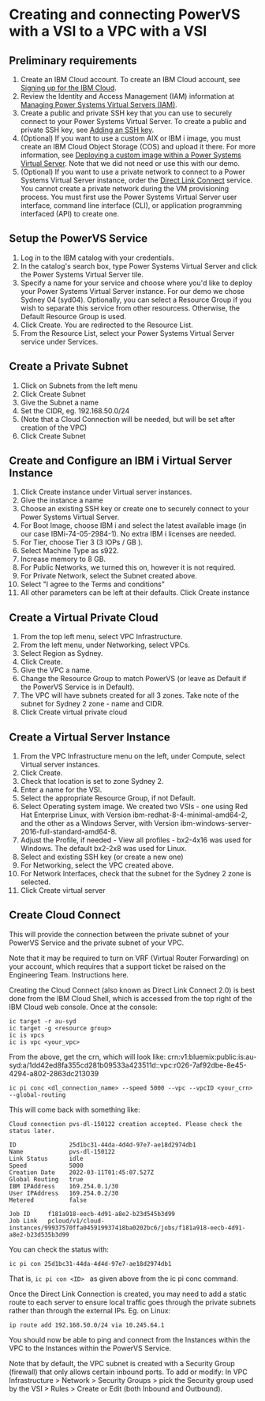 # Creating and connecting PowerVS with a VSI to a VPC with a VSI

## Preliminary requirements

1. Create an IBM Cloud account. To create an IBM Cloud account, see [Signing up for the IBM Cloud](https://cloud.ibm.com/registration).
2. Review the Identity and Access Management (IAM) information at [Managing Power Systems Virtual Servers (IAM)](https://cloud.ibm.com/docs/power-iaas?topic=power-iaas-managing-resources-and-users).
3. Create a public and private SSH key that you can use to securely connect to your Power Systems Virtual Server. To create a public and private SSH key, see [Adding an SSH key](https://cloud.ibm.com/docs/ssh-keys?topic=ssh-keys-adding-an-ssh-key).
4. (Optional) If you want to use a custom AIX or IBM i image, you must create an IBM Cloud Object Storage (COS) and upload it there. For more information, see [Deploying a custom image within a Power Systems Virtual Server]. Note that we did not need or use this with our demo.
5. (Optional) If you want to use a private network to connect to a Power Systems Virtual Server instance, order the [Direct Link Connect] service. You cannot create a private network during the VM provisioning process. You must first use the Power Systems Virtual Server user interface, command line interface (CLI), or application programming interfaced (API) to create one.

## Setup the PowerVS Service

1. Log in to the IBM catalog with your credentials.
2. In the catalog's search box, type Power Systems Virtual Server and click the Power Systems Virtual Server tile.
3. Specify a name for your service and choose where you'd like to deploy your Power Systems Virtual Server instance. For our demo we chose Sydney 04 (syd04). Optionally, you can select a Resource Group if you wish to separate this service from other resourcess. Otherwise, the Default Resource Group is used.
4. Click Create. You are redirected to the Resource List.
5. From the Resource List, select your Power Systems Virtual Server service under Services.

## Create a Private Subnet

1. Click on Subnets from the left menu
2. Click Create Subnet
3. Give the Subnet a name
4. Set the CIDR, eg. 192.168.50.0/24
5. (Note that a Cloud Connection will be needed, but will be set after creation of the VPC)
6. Click Create Subnet

## Create and Configure an IBM i Virtual Server Instance

1. Click Create instance under Virtual server instances. 
2. Give the instance a name
3. Choose an existing SSH key or create one to securely connect to your Power Systems Virtual Server.
4. For Boot Image, choose IBM i and select the latest available image (in our case IBMi-74-05-2984-1). No extra IBM i licenses are needed.
5. For Tier, choose Tier 3 (3 IOPs / GB ).
6. Select Machine Type as s922.
7. Increase memory to 8 GB.
8. For Public Networks, we turned this on, however it is not required.
9. For Private Network, select the Subnet created above.
10. Select "I agree to the Terms and conditions"
11. All other parameters can be left at their defaults. Click Create instance

## Create a Virtual Private Cloud

1. From the top left menu, select VPC Infrastructure.
2. From the left menu, under Networking, select VPCs.
3. Select Region as Sydney.
4. Click Create.
5. Give the VPC a name.
6. Change the Resource Group to match PowerVS (or leave as Default if the PowerVS Service is in Default).
7. The VPC will have subnets created for all 3 zones. Take note of the subnet for Sydney 2 zone - name and CIDR.
8. Click Create virtual private cloud

## Create a Virtual Server Instance

1. From the VPC Infrastructure menu on the left, under Compute, select Virtual server instances.
2. Click Create.
3. Check that location is set to zone Sydney 2.
4. Enter a name for the VSI.
5. Select the appropriate Resource Group, if not Default.
6. Select Operating system image. We created two VSIs - one using Red Hat Enterprise Linux, with Version ibm-redhat-8-4-minimal-amd64-2, and the other as a Windows Server, with Version ibm-windows-server-2016-full-standard-amd64-8.
7. Adjust the Profile, if needed - View all profiles - bx2-4x16 was used for Windows. The default bx2-2x8 was used for Linux.
8. Select and existing SSH key (or create a new one)
9. For Networking, select the VPC created above.
10. For Network Interfaces, check that the subnet for the Sydney 2 zone is selected.
11. Click Create virtual server

## Create Cloud Connect

This will provide the connection between the private subnet of your PowerVS Service and the private subnet of your VPC.

Note that it may be required to turn on VRF (Virtual Router Forwarding) on your account, which requires that a support ticket be raised on the Engineering Team. Instructions here.
    
Creating the Cloud Connect (also known as Direct Link Connect 2.0) is best done from the IBM Cloud Shell, which is accessed from the top right of the IBM Cloud web console. Once at the console:
```
ic target -r au-syd
ic target -g <resource group>
ic is vpcs
ic is vpc <your_vpc>
```
From the above, get the crn, which will look like: crn:v1:bluemix:public:is:au-syd:a/1dd42ed8fa355cd281b09533a423511d::vpc:r026-7af92dbe-8e45-4294-a802-2863dc213039
```
ic pi conc <dl_connection_name> --speed 5000 --vpc --vpcID <your_crn> --global-routing
```    
This will come back with something like: 
```
Cloud connection pvs-dl-150122 creation accepted. Please check the status later. 
                    
ID               25d1bc31-44da-4d4d-97e7-ae18d2974db1   
Name             pvs-dl-150122   
Link Status      idle   
Speed            5000   
Creation Date    2022-03-11T01:45:07.527Z   
Global Routing   true   
IBM IPAddress    169.254.0.1/30   
User IPAddress   169.254.0.2/30   
Metered          false   
              
Job ID     f181a918-eecb-4d91-a8e2-b23d545b3d99   
Job Link   pcloud/v1/cloud-instances/99937570ffa045919937418ba0202bc6/jobs/f181a918-eecb-4d91-a8e2-b23d535b3d99

```
You can check the status with:
```
ic pi con 25d1bc31-44da-4d4d-97e7-ae18d2974db1
```
That is,  ```ic pi con <ID> ```  as given above from the ic pi conc command.
    
Once the Direct Link Connection is created, you may need to add a static route to each server to ensure local traffic goes through the private subnets rather than through the external IPs. Eg. on Linux:
```
ip route add 192.168.50.0/24 via 10.245.64.1
```

You should now be able to ping and connect from the Instances within the VPC to the Instances within the PowerVS Service.

Note that by default, the VPC subnet is created with a Security Group (firewall) that only allows certain inbound ports. To add or modify:
In VPC Infrastructure > Network > Security Groups > pick the Security group used by the VSI > Rules > Create or Edit (both Inbound and Outbound).


[Direct Link Connect]: https://cloud.ibm.com/docs/power-iaas?topic=power-iaas-ordering-direct-link-connect#steps-to-order-direct-link-connect
[Deploying a custom image within a Power Systems Virtual Server]: https://cloud.ibm.com/docs/power-iaas?topic=power-iaas-deploy-custom-image
